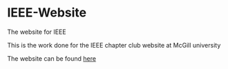 # IEEE-Website
The website for IEEE

This is the work done for the IEEE chapter club website at McGill university

The website can be found [here](http://www.sb-ieee.ece.mcgill.ca)

